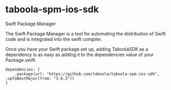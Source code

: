 # taboola-spm-ios-sdk

Swift Package Manager

The Swift Package Manager is a tool for automating the distribution of Swift code and is integrated into the swift compiler.

Once you have your Swift package set up, adding TaboolaSDK as a dependency is as easy as adding it to the dependencies value of your Package.swift.

```
dependencies: [
    .package(url: "https://github.com/taboola/taboola-spm-ios-sdk", .upToNextMajor(from: "3.6.3"))
]
```
